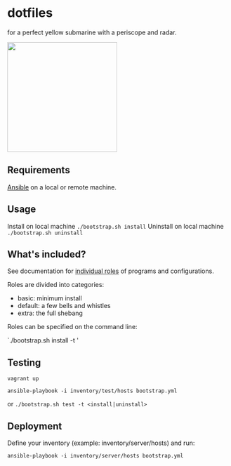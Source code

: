 # dotfiles

for a perfect yellow submarine with a periscope and radar.

<img src="https://i.imgur.com/LHlMTng.jpeg" width="250">

## Requirements

[Ansible](https://docs.ansible.com/ansible/latest/index.html) on a local or remote machine.

## Usage

Install on local machine `./bootstrap.sh install`
Uninstall on local machine `./bootstrap.sh uninstall`

## What's included?

See documentation for [individual roles](collections/ansible_collections/ryjen/dotfiles/roles) of programs and configurations.

Roles are divided into categories:

- basic: minimum install
- default: a few bells and whistles
- extra: the full shebang

Roles can be specified on the command line:

`./bootstrap.sh install -t <role>'

## Testing

`vagrant up`

`ansible-playbook -i inventory/test/hosts bootstrap.yml`

or `./bootstrap.sh test -t <install|uninstall>`

## Deployment

Define your inventory (example: inventory/server/hosts) and run:

`ansible-playbook -i inventory/server/hosts bootstrap.yml`
